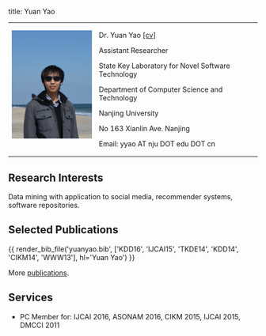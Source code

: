 title: Yuan Yao


<table class="imgtable"><tr><td>
<a href="IMGLINKTARGET"><img src="static/moon-yy2.jpg" alt="alt text" width="180px" height="HEIGHTpx" /></a>&nbsp;</td>
<td align="left"><p font-size:18px; font-weight:bold> Dr. Yuan Yao    <a href="static/cv_yuanyao.pdf" target=&ldquo;blank&rdquo;>[cv]</a></p>
<p> Assistant Researcher</p>
<p> State Key Laboratory for Novel Software Technology</p>
<p> Department of Computer Science and Technology</p>
<p> Nanjing University</p>
<p> No 163 Xianlin Ave. Nanjing</p>
<p> Email: yyao AT nju DOT edu DOT cn</p>
</td></tr></table>


## Research Interests

Data mining with application to social media, recommender systems, software repositories.

## Selected Publications

{{ render_bib_file('yuanyao.bib', ['KDD16', 'IJCAI15', 'TKDE14', 'KDD14', 'CIKM14', 'WWW13'], hl='Yuan Yao') }}

More [publications](publications).

## Services

* PC Member for: IJCAI 2016, ASONAM 2016, CIKM 2015, IJCAI 2015, DMCCI 2011

